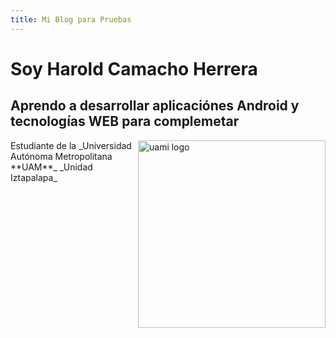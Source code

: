 ```yaml
---
title: Mi Blog para Pruebas
---
```

# Soy Harold Camacho Herrera

## Aprendo a desarrollar aplicaciónes Android y tecnologías WEB para complemetar

<img src="https://lh3.googleusercontent.com/proxy/jtzjTc-BFh1eHQdGLSXboD7PCWEeNrGE32y-yEBVPcRuVf8WlduZQpr4l4XVcFwvtnbsKBL1kA9XNELYZ8iPPYGfHQVPB4F6_UPSo41fidmbrZlZmA2UTkI" alt="uami logo" width=300px align="right">
Estudiante de la _Universidad Autónoma Metropolitana **UAM**_ _Unidad Iztapalapa_
